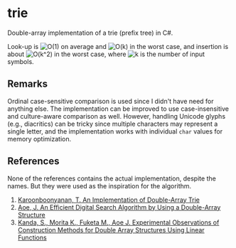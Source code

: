 # trie
Double-array implementation of a trie (prefix tree) in C#.

Look-up is ![O(1)](https://render.githubusercontent.com/render/math?math=O(1)) on average and ![O(k)](https://render.githubusercontent.com/render/math?math=O(k)) in the worst case, and insertion is about ![O(k^2)](https://render.githubusercontent.com/render/math?math=O(k^2)) in the worst case, where ![k](https://render.githubusercontent.com/render/math?math=k) is the number of input symbols.

## Remarks
Ordinal case-sensitive comparison is used since I didn't have need for anything else.
The implementation can be improved to use case-insensitive and culture-aware comparison as well.
However, handling Unicode glyphs (e.g., diacritics) can be tricky since multiple characters may represent a single letter, and the implementation works with individual `char` values for memory optimization.

## References
None of the references contains the actual implementation, despite the names. But they were used as the inspiration for the algorithm.

1. [Karoonboonyanan, T. An Implementation of Double-Array Trie](https://linux.thai.net/~thep/datrie/)
2. [Aoe, J. An Efficient Digital Search Algorithm by Using a Double-Array Structure](https://ieeexplore.ieee.org/document/31365?arnumber=31365)
3. [Kanda, S., Morita K., Fuketa M., Aoe J. Experimental Observations of Construction Methods for Double Array Structures Using Linear Functions](http://www.jsoftware.us/vol10/59-C017.pdf)
